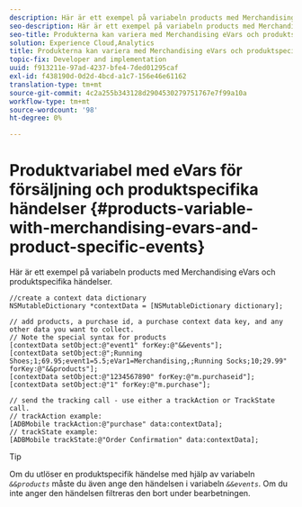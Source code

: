 ```yaml
---
description: Här är ett exempel på variabeln products med Merchandising eVars och produktspecifika händelser.
seo-description: Här är ett exempel på variabeln products med Merchandising eVars och produktspecifika händelser.
seo-title: Produkterna kan variera med Merchandising eVars och produktspecifika event
solution: Experience Cloud,Analytics
title: Produkterna kan variera med Merchandising eVars och produktspecifika event
topic-fix: Developer and implementation
uuid: f913211e-97ad-4237-bfe4-7ded01295caf
exl-id: f438190d-0d2d-4bcd-a1c7-156e46e61162
translation-type: tm+mt
source-git-commit: 4c2a255b343128d2904530279751767e7f99a10a
workflow-type: tm+mt
source-wordcount: '98'
ht-degree: 0%

---
```


# Produktvariabel med eVars för försäljning och produktspecifika händelser {#products-variable-with-merchandising-evars-and-product-specific-events}

Här är ett exempel på variabeln products med Merchandising eVars och produktspecifika händelser.

```
//create a context data dictionary 
NSMutableDictionary *contextData = [NSMutableDictionary dictionary]; 
  
// add products, a purchase id, a purchase context data key, and any other data you want to collect. 
// Note the special syntax for products 
[contextData setObject:@"event1" forKey:@"&&events"]; 
[contextData setObject:@";Running Shoes;1;69.95;event1=5.5;eVar1=Merchandising,;Running Socks;10;29.99" forKey:@"&&products"]; 
[contextData setObject:@"1234567890" forKey:@"m.purchaseid"]; 
[contextData setObject:@"1" forKey:@"m.purchase"]; 
  
// send the tracking call - use either a trackAction or TrackState call. 
// trackAction example: 
[ADBMobile trackAction:@"purchase" data:contextData]; 
// trackState example: 
[ADBMobile trackState:@"Order Confirmation" data:contextData];
```

>[!TIP]
>
>Om du utlöser en produktspecifik händelse med hjälp av variabeln *`&&products`* måste du även ange den händelsen i variabeln *`&&events`*. Om du inte anger den händelsen filtreras den bort under bearbetningen.

